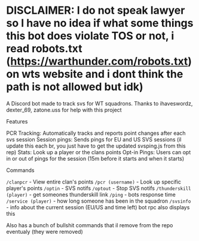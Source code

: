 # DISCLAIMER: I do not speak lawyer so I have no idea if what some things this bot does violate TOS or not, i read robots.txt (https://warthunder.com/robots.txt) on wts website and i dont think the path is not allowed but idk)

A Discord bot made to track svs for WT squadrons. 
Thanks to ihaveswordz, dexter_69, zatone.uss for help with this project

Features

PCR Tracking: Automatically tracks and reports point changes after each svs session
Session pings: Sends pings for EU and US SVS sessions (il update this each br, you just have to get the updated svsping.js from this rep)
Stats: Look up a player or the clans points
Opt-in Pings: Users can opt in or out of pings for the session (15m before it starts and when it starts)

Commands

`/clanpcr` - View entire clan's points
`/pcr (username)` - Look up specific player's points
`/optin` - SVS notifs
`/optout` - Stop SVS notifs
`/thunderskill (player)` - get someones thunderskill link 
`/ping` - bots response time 
`/service (player)` - how long someone has been in the squadron
`/svsinfo` - info about the current session (EU/US and time left) bot rpc also displays this

Also has a bunch of bullshit commands that il remove from the repo eventualy (they were removed)
